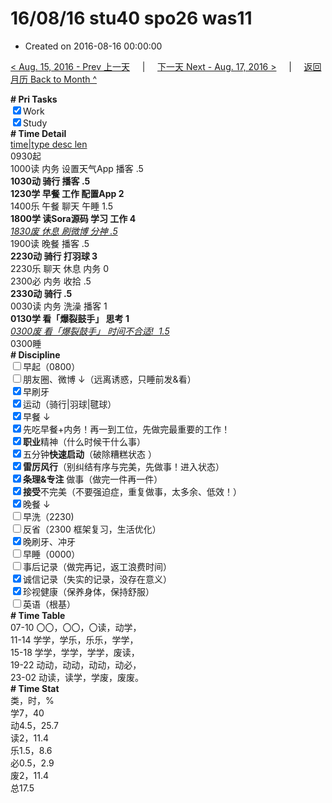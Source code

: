 # 16/08/16 stu40 spo26 was11

- Created on 2016-08-16 00:00:00

[< Aug. 15, 2016 - Prev 上一天](/lifelogs/2016/08/d15.md) &nbsp; &nbsp; | &nbsp; &nbsp; [下一天 Next - Aug. 17, 2016 >](/lifelogs/2016/08/d17.md) &nbsp; &nbsp; |  &nbsp; &nbsp; [返回月历 Back to Month ^](/lifelogs/2016/08/index.md)
<br/><div><b># Pri Tasks</b></div><div><input checked="true" type="checkbox"/>Work</div><div><input checked="true" type="checkbox"/>Study</div><div><b># Time Detail</b></div><div><u>time|type desc len</u></div><div>0930起</div><div>1000读 内务 设置天气App 播客 .5</div><div><b>1030动 骑行 播客 .5</b></div><div><b>1230学 早餐 工作 配置App 2</b></div><div>1400乐 午餐 聊天 午睡 1.5</div><div><b>1800学 读Sora源码 学习 工作 4</b></div><div><u><i>1830废 休息 刷微博 分神 .5</i></u></div><div>1900读 晚餐 播客 .5</div><div><b>2230动 骑行 打羽球 3</b></div><div>2230乐 聊天 休息 内务 0</div><div>2300必 内务 收拾 .5</div><div><b>2330动 骑行 .5</b></div><div>0030读 内务 洗澡 播客 1</div><div><b>0130学 看「爆裂鼓手」 思考 1</b></div><div><u><i>0300废 看「爆裂鼓手」 时间不合适!  1.5</i></u></div><div>0300睡</div><div><b># Discipline</b></div><div><input type="checkbox"/>早起（0800）</div><div><input type="checkbox"/>朋友圈、微博 ↓（远离诱惑，只睡前发&amp;看）</div><div><input checked="true" type="checkbox"/>早刷牙</div><div><input checked="true" type="checkbox"/>运动（骑行|羽球|毽球）</div><div><input checked="true" type="checkbox"/>早餐 ↓</div><div><input checked="true" type="checkbox"/>先吃早餐+内务！再一到工位，先做完最重要的工作！</div><div><input checked="true" type="checkbox"/><b>职业</b>精神（什么时候干什么事）</div><div><input checked="true" type="checkbox"/>五分钟<b>快速启动</b>（破除糟糕状态 ）</div><div><input checked="true" type="checkbox"/><b>雷厉风行</b>（别纠结有序与完美，先做事！进入状态）</div><div><input checked="true" type="checkbox"/><b>条理&amp;专注</b> 做事（做完一件再一件）</div><div><input checked="true" type="checkbox"/><b>接受</b>不完美（不要强迫症，重复做事，太多余、低效！）</div><div><input checked="true" type="checkbox"/>晚餐 ↓</div><div><input type="checkbox"/>早洗（2230)</div><div><input type="checkbox"/>反省（2300 框架复习，生活优化）</div><div><input checked="true" type="checkbox"/>晚刷牙、冲牙</div><div><input type="checkbox"/>早睡（0000）</div><div><input type="checkbox"/>事后记录（做完再记，返工浪费时间）</div><div><input checked="true" type="checkbox"/>诚信记录（失实的记录，没存在意义）</div><div><input checked="true" type="checkbox"/>珍视健康（保养身体，保持舒服）</div><div><input type="checkbox"/>英语（根基）</div><div><b># Time Table</b></div><div>07-10 〇〇，〇〇，〇读，动学，</div><div>11-14 学学，学乐，乐乐，学学，</div><div>15-18 学学，学学，学学，废读，</div><div>19-22 动动，动动，动动，动必，</div><div>23-02 动读，读学，学废，废废。</div><div><b># Time Stat</b></div><div>类，时，%</div><div>学7，40</div><div>动4.5，25.7</div><div>读2，11.4</div><div>乐1.5，8.6</div><div>必0.5，2.9</div><div>废2，11.4</div><div>总17.5</div>
